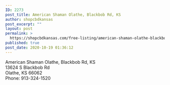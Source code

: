```yaml
---
ID: 2273
post_title: American Shaman Olathe, Blackbob Rd, KS
author: shopcbdkansas
post_excerpt: ""
layout: post
permalink: >
  https://shopcbdkansas.com/free-listing/american-shaman-olathe-blackbob-rd-ks/
published: true
post_date: 2020-10-19 01:36:12
---
```

<!-- wp:paragraph -->
<p>American Shaman Olathe, Blackbob Rd, KS <br>13624 S Blackbob Rd <br>Olathe, KS 66062 <br>Phone: 913-324-1520 </p>
<!-- /wp:paragraph -->

<!-- wp:block {"ref":2251} /-->